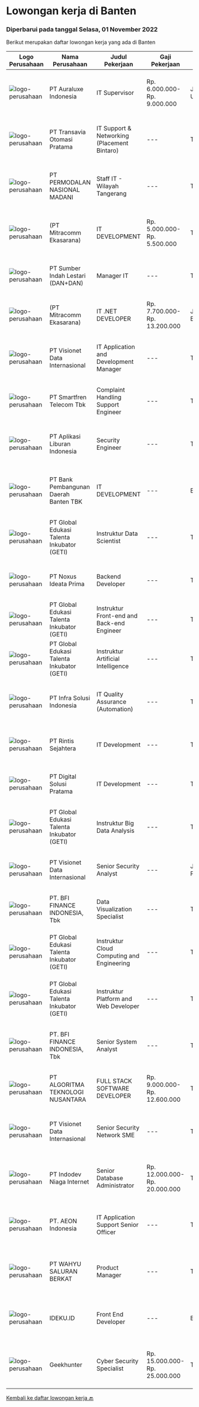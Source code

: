 
  # Lowongan kerja di Banten

  ### Diperbarui pada tanggal Selasa, 01 November 2022

  Berikut merupakan daftar lowongan kerja yang ada di Banten

  |Logo Perusahaan | Nama Perusahaan | Judul Pekerjaan | Gaji Pekerjaan | Lokasi | Deskripsi | Tanggal diunggah | Pranala |
  | -------------- | --------------- | --------------- | --------- | --------- | -------------- | ------- | ----------- |
  |![logo-perusahaan](https://i.ibb.co/sqvTCh9/112815900-stock-vector-no-image-available-icon-flat-vector.webp)|PT Auraluxe Indonesia|IT Supervisor|Rp. 6.000.000-Rp. 9.000.000|Jakarta Utara|Kualifikasi: ​Pendidikan minimal S1 Jurusan Teknik (Teknik Informatika /Sistem Informasi). Berpengalaman dalam menangani sistem IT internal, khususnya...|Senin, 31 Oktober 2022|https://www.jobstreet.co.id/id/job/it-supervisor-4087038?token=0~a6011e48-1216-46c1-8322-c41a1853b091&sectionRank=1&jobId=jobstreet-id-job-4087038|
|![logo-perusahaan](https://image-service-cdn.seek.com.au/f26c67db5b93184e9cb767491ffc2b14f6f31207/ee4dce1061f3f616224767ad58cb2fc751b8d2dc)|PT Transavia Otomasi Pratama|IT Support & Networking (Placement Bintaro)|---|Tangerang|Responsibilities:a. Manage, monitor and troubleshoot infrastructure servicesb. Perform hardware and software troubleshooting for endpoint devicesc....|Senin, 31 Oktober 2022|https://www.jobstreet.co.id/id/job/it-support-networking-placement-bintaro-4087451?token=0~a6011e48-1216-46c1-8322-c41a1853b091&sectionRank=2&jobId=jobstreet-id-job-4087451|
|![logo-perusahaan](https://image-service-cdn.seek.com.au/5fd3417af2f9488964ef8f92c36fc78d54dd3999/ee4dce1061f3f616224767ad58cb2fc751b8d2dc)|PT PERMODALAN NASIONAL MADANI|Staff IT - Wilayah Tangerang|---|Tangerang|Deskripsi Pekerjaan: Melakukan pengecekan hingga memperbarui sistem operasi dan aplikasi yang digunakan Memperbaiki dan mengecek jaringan komputer...|Senin, 31 Oktober 2022|https://www.jobstreet.co.id/id/job/staff-it-wilayah-tangerang-4088222?token=0~a6011e48-1216-46c1-8322-c41a1853b091&sectionRank=3&jobId=jobstreet-id-job-4088222|
|![logo-perusahaan](https://image-service-cdn.seek.com.au/508ab16c4f67812ad03db4ac3f1a987a8528998c/ee4dce1061f3f616224767ad58cb2fc751b8d2dc)|(PT Mitracomm Ekasarana)|IT DEVELOPMENT|Rp. 5.000.000-Rp. 5.500.000|Tangerang|PT Mitracomm Ekasarana bekerja sama dengan salah satu Perusahaan Perbankan terkemuka di Indonesia membuka lowongan kerja untuk posisi :IT...|Senin, 31 Oktober 2022|https://www.jobstreet.co.id/id/job/it-development-4087842?token=0~a6011e48-1216-46c1-8322-c41a1853b091&sectionRank=4&jobId=jobstreet-id-job-4087842|
|![logo-perusahaan](https://image-service-cdn.seek.com.au/b04fe59bc90b4f59f9f38e81628007d75bff3405/ee4dce1061f3f616224767ad58cb2fc751b8d2dc)|PT Sumber Indah Lestari (DAN+DAN)|Manager IT|---|Tangerang|Experience/Qualifications and Skills Bachelor's degree in computer science or related field Minimum 5 years' experience managing information...|Minggu, 30 Oktober 2022|https://www.jobstreet.co.id/id/job/manager-it-4080357?token=0~a6011e48-1216-46c1-8322-c41a1853b091&sectionRank=5&jobId=jobstreet-id-job-4080357|
|![logo-perusahaan](https://image-service-cdn.seek.com.au/508ab16c4f67812ad03db4ac3f1a987a8528998c/ee4dce1061f3f616224767ad58cb2fc751b8d2dc)|(PT Mitracomm Ekasarana)|IT .NET DEVELOPER|Rp. 7.700.000-Rp. 13.200.000|Jakarta Barat|PT Mitracomm Ekasarana bekerja sama dengan salah satu Perusahaan IT .Net Developer terkemuka membuka lowongan kerja untuk posisi :IT .NET...|Senin, 31 Oktober 2022|https://www.jobstreet.co.id/id/job/it-.net-developer-4087377?token=0~a6011e48-1216-46c1-8322-c41a1853b091&sectionRank=6&jobId=jobstreet-id-job-4087377|
|![logo-perusahaan](https://image-service-cdn.seek.com.au/84d23b3586ee4efd70ea62878095fcc6b1639e33/ee4dce1061f3f616224767ad58cb2fc751b8d2dc)|PT Visionet Data Internasional|IT Application and Development Manager|---|Tangerang|Tugas &amp; Tanggung Jawab: Membuat rencana kerja proyek dari sisi resources, timeline, arsitektur solusi dan budget berdasarkan ruang lingkup yang...|Senin, 31 Oktober 2022|https://www.jobstreet.co.id/id/job/it-application-and-development-manager-4086793?token=0~a6011e48-1216-46c1-8322-c41a1853b091&sectionRank=7&jobId=jobstreet-id-job-4086793|
|![logo-perusahaan](https://image-service-cdn.seek.com.au/e33a62a047a936b13377186fb2f8be447b852b49/ee4dce1061f3f616224767ad58cb2fc751b8d2dc)|PT Smartfren Telecom Tbk|Complaint Handling Support Engineer|---|Tangerang|Qualification: Bachelor Degree in Telecommunication/IT/Computer. Certifications: Understand LTE Previous Experience : 2 years experience in...|Selasa, 01 November 2022|https://www.jobstreet.co.id/id/job/complaint-handling-support-engineer-4088518?token=0~a6011e48-1216-46c1-8322-c41a1853b091&sectionRank=8&jobId=jobstreet-id-job-4088518|
|![logo-perusahaan](https://image-service-cdn.seek.com.au/2ba51dcc75a5487dfad86edaf704ca8d7d4cbe70/ee4dce1061f3f616224767ad58cb2fc751b8d2dc)|PT Aplikasi Liburan Indonesia|Security Engineer|---|Tangerang|Tugas Pekerjaan: Bertanggung jawab merancang dan menerapkan strategi terbaik untuk melindungi infrastruktur jaringan dari akses yang tidak diinginkan...|Senin, 31 Oktober 2022|https://www.jobstreet.co.id/id/job/security-engineer-4086998?token=0~a6011e48-1216-46c1-8322-c41a1853b091&sectionRank=9&jobId=jobstreet-id-job-4086998|
|![logo-perusahaan](https://image-service-cdn.seek.com.au/0d84738855f34a2f64938de022e22ab837157cc8/ee4dce1061f3f616224767ad58cb2fc751b8d2dc)|PT Bank Pembangunan Daerah Banten TBK|IT DEVELOPMENT|---|Banten|Kualifikasi :  Mengerti dokumen ISO Message Mampu mengelola database DB2 Mampu membuat aplikasi berbasis node S Menguasai aplikasi flluter Pendidikan...|Sabtu, 29 Oktober 2022|https://www.jobstreet.co.id/id/job/it-development-4074546?token=0~a6011e48-1216-46c1-8322-c41a1853b091&sectionRank=10&jobId=jobstreet-id-job-4074546|
|![logo-perusahaan](https://image-service-cdn.seek.com.au/6469ad34ae9aef5af96d22d52c66469c077146ce/ee4dce1061f3f616224767ad58cb2fc751b8d2dc)|PT Global Edukasi Talenta Inkubator (GETI)|Instruktur Data Scientist|---|Tangerang|Membuat kelas Data Scientist Mengajar di kelas Data Scientist Kualifikasi Mempunyai pengalaman di bidang Data Scientist selama 5 tahun Pernah...|Senin, 31 Oktober 2022|https://www.jobstreet.co.id/id/job/instruktur-data-scientist-4087988?token=0~a6011e48-1216-46c1-8322-c41a1853b091&sectionRank=11&jobId=jobstreet-id-job-4087988|
|![logo-perusahaan](https://image-service-cdn.seek.com.au/028bf81781a8f507eef047ebd0c977486e43c1c6/ee4dce1061f3f616224767ad58cb2fc751b8d2dc)|PT Noxus Ideata Prima|Backend Developer|---|Tangerang|Job Description: Web based information system development Perform detailed system analysis and design, requirement studies, database design, coding,...|Senin, 31 Oktober 2022|https://www.jobstreet.co.id/id/job/backend-developer-4087838?token=0~a6011e48-1216-46c1-8322-c41a1853b091&sectionRank=12&jobId=jobstreet-id-job-4087838|
|![logo-perusahaan](https://image-service-cdn.seek.com.au/6469ad34ae9aef5af96d22d52c66469c077146ce/ee4dce1061f3f616224767ad58cb2fc751b8d2dc)|PT Global Edukasi Talenta Inkubator (GETI)|Instruktur Front-end and Back-end Engineer|---|Tangerang|Membuat kelas  Front-end and Back-end Engineer Mengajar di kelas  Front-end and Back-end Engineer Kualifikasi: Mempunyai pengalaman di...|Senin, 31 Oktober 2022|https://www.jobstreet.co.id/id/job/instruktur-front-end-and-back-end-engineer-4088189?token=0~a6011e48-1216-46c1-8322-c41a1853b091&sectionRank=13&jobId=jobstreet-id-job-4088189|
|![logo-perusahaan](https://image-service-cdn.seek.com.au/6469ad34ae9aef5af96d22d52c66469c077146ce/ee4dce1061f3f616224767ad58cb2fc751b8d2dc)|PT Global Edukasi Talenta Inkubator (GETI)|Instruktur Artificial Intelligence|---|Tangerang|Membuat kelas Artificial Intelligence Mengajar di kelas Artificial Intelligence Kualifikasi Mempunyai pengalaman di bidang Artificial Intelligence...|Senin, 31 Oktober 2022|https://www.jobstreet.co.id/id/job/instruktur-artificial-intelligence-4087875?token=0~a6011e48-1216-46c1-8322-c41a1853b091&sectionRank=14&jobId=jobstreet-id-job-4087875|
|![logo-perusahaan](https://image-service-cdn.seek.com.au/1d28508741a18a8787327f3864aa8fb63be75845/ee4dce1061f3f616224767ad58cb2fc751b8d2dc)|PT Infra Solusi Indonesia|IT Quality Assurance (Automation)|---|Tangerang|Responsibility : Able to understand business and product requirement documents; Developing Detailed Test Cases &amp; Scenarios based on the documents...|Sabtu, 29 Oktober 2022|https://www.jobstreet.co.id/id/job/it-quality-assurance-automation-4075070?token=0~a6011e48-1216-46c1-8322-c41a1853b091&sectionRank=15&jobId=jobstreet-id-job-4075070|
|![logo-perusahaan](https://image-service-cdn.seek.com.au/4a69f7ffcb108464982bc6bd10fff8077a1e6436/ee4dce1061f3f616224767ad58cb2fc751b8d2dc)|PT Rintis Sejahtera|IT Development|---|Tangerang|Kualifikasi: Pendidikan Minimal S1, Teknik Informatika/Sistem Informasi/Teknik Komputer, IPK Minimal 3.00. Memiliki pengalaman sebagai...|Sabtu, 29 Oktober 2022|https://www.jobstreet.co.id/id/job/it-development-4067664?token=0~a6011e48-1216-46c1-8322-c41a1853b091&sectionRank=16&jobId=jobstreet-id-job-4067664|
|![logo-perusahaan](https://i.ibb.co/sqvTCh9/112815900-stock-vector-no-image-available-icon-flat-vector.webp)|PT Digital Solusi Pratama|IT Development|---|Tangerang|Kualifikasi: Pendidikan Minimal S1, Teknik Informatika/Sistem Informasi/Teknik Komputer, IPK Minimal 3.00. Memiliki pengalaman sebagai...|Sabtu, 29 Oktober 2022|https://www.jobstreet.co.id/id/job/it-development-4067666?token=0~a6011e48-1216-46c1-8322-c41a1853b091&sectionRank=17&jobId=jobstreet-id-job-4067666|
|![logo-perusahaan](https://image-service-cdn.seek.com.au/6469ad34ae9aef5af96d22d52c66469c077146ce/ee4dce1061f3f616224767ad58cb2fc751b8d2dc)|PT Global Edukasi Talenta Inkubator (GETI)|Instruktur Big Data Analysis|---|Tangerang|Membuat kelas Big Data Analysis Mengajar di kelas Big data Analysis Kualifikasi Mempunyai pengalaman di bidang Big Data Analysis selama 5 tahun Pernah...|Senin, 31 Oktober 2022|https://www.jobstreet.co.id/id/job/instruktur-big-data-analysis-4087823?token=0~a6011e48-1216-46c1-8322-c41a1853b091&sectionRank=18&jobId=jobstreet-id-job-4087823|
|![logo-perusahaan](https://image-service-cdn.seek.com.au/84d23b3586ee4efd70ea62878095fcc6b1639e33/ee4dce1061f3f616224767ad58cb2fc751b8d2dc)|PT Visionet Data Internasional|Senior Security Analyst|---|Jakarta Pusat|Job Description: IT security management and maintaining the best practice for information security standard in both internal organization and external...|Senin, 31 Oktober 2022|https://www.jobstreet.co.id/id/job/senior-security-analyst-4087331?token=0~a6011e48-1216-46c1-8322-c41a1853b091&sectionRank=19&jobId=jobstreet-id-job-4087331|
|![logo-perusahaan](https://image-service-cdn.seek.com.au/a6cf0c9900691813db703a94c273f5c310cd3774/ee4dce1061f3f616224767ad58cb2fc751b8d2dc)|PT. BFI FINANCE INDONESIA, Tbk|Data Visualization Specialist|---|Tangerang|Melakukan analisa data internal untuk mendapatkan insight bisnis yang baru, Melakukan modelling data (projection, regretion, dan lain-lain)...|Senin, 31 Oktober 2022|https://www.jobstreet.co.id/id/job/data-visualization-specialist-4087297?token=0~a6011e48-1216-46c1-8322-c41a1853b091&sectionRank=20&jobId=jobstreet-id-job-4087297|
|![logo-perusahaan](https://image-service-cdn.seek.com.au/6469ad34ae9aef5af96d22d52c66469c077146ce/ee4dce1061f3f616224767ad58cb2fc751b8d2dc)|PT Global Edukasi Talenta Inkubator (GETI)|Instruktur Cloud Computing and Engineering|---|Tangerang|Membuat kelas Cloud Computing and Engineering Mengajar di kelas Cloud Computing and Engineering Kualifikasi Mempunyai pengalaman di bidang Cloud...|Senin, 31 Oktober 2022|https://www.jobstreet.co.id/id/job/instruktur-cloud-computing-and-engineering-4088111?token=0~a6011e48-1216-46c1-8322-c41a1853b091&sectionRank=21&jobId=jobstreet-id-job-4088111|
|![logo-perusahaan](https://image-service-cdn.seek.com.au/6469ad34ae9aef5af96d22d52c66469c077146ce/ee4dce1061f3f616224767ad58cb2fc751b8d2dc)|PT Global Edukasi Talenta Inkubator (GETI)|Instruktur Platform and Web Developer|---|Tangerang|Membuat kelas Platform and Web Developer Mengajar di kelas Platform and Web Developer Kualifikasi Mempunyai pengalaman di bidang Platform and Web...|Senin, 31 Oktober 2022|https://www.jobstreet.co.id/id/job/instruktur-platform-and-web-developer-4088205?token=0~a6011e48-1216-46c1-8322-c41a1853b091&sectionRank=22&jobId=jobstreet-id-job-4088205|
|![logo-perusahaan](https://image-service-cdn.seek.com.au/a6cf0c9900691813db703a94c273f5c310cd3774/ee4dce1061f3f616224767ad58cb2fc751b8d2dc)|PT. BFI FINANCE INDONESIA, Tbk|Senior System Analyst|---|Tangerang|Develop system and database design Identify system requirements, analyze information needs and functional requirements Validate changes by testing...|Senin, 31 Oktober 2022|https://www.jobstreet.co.id/id/job/senior-system-analyst-4087920?token=0~a6011e48-1216-46c1-8322-c41a1853b091&sectionRank=23&jobId=jobstreet-id-job-4087920|
|![logo-perusahaan](https://image-service-cdn.seek.com.au/bfe6cd9ab62e8abdaedaf1b87325205c2f36aeeb/ee4dce1061f3f616224767ad58cb2fc751b8d2dc)|PT ALGORITMA TEKNOLOGI NUSANTARA|FULL STACK SOFTWARE DEVELOPER|Rp. 9.000.000-Rp. 12.600.000|Tangerang|Requirements: Bachelor’s Degree of Information Technology or Computer Science Proficient English skills to collaborate actively with our global team...|Senin, 31 Oktober 2022|https://www.jobstreet.co.id/id/job/full-stack-software-developer-4068974?token=0~a6011e48-1216-46c1-8322-c41a1853b091&sectionRank=24&jobId=jobstreet-id-job-4068974|
|![logo-perusahaan](https://image-service-cdn.seek.com.au/84d23b3586ee4efd70ea62878095fcc6b1639e33/ee4dce1061f3f616224767ad58cb2fc751b8d2dc)|PT Visionet Data Internasional|Senior Security Network SME|---|Tangerang|Deskripsi Pekerjaan:1.      Mengembangkan teknologi yang digunakan terkait dengan sistem yang digunakan untuk mendapatkan reliability sistem yang...|Senin, 31 Oktober 2022|https://www.jobstreet.co.id/id/job/senior-security-network-sme-4086796?token=0~a6011e48-1216-46c1-8322-c41a1853b091&sectionRank=25&jobId=jobstreet-id-job-4086796|
|![logo-perusahaan](https://image-service-cdn.seek.com.au/f074cabbaa6050e58e0b035af161ff14f87b92a6/ee4dce1061f3f616224767ad58cb2fc751b8d2dc)|PT Indodev Niaga Internet|Senior Database Administrator|Rp. 12.000.000-Rp. 20.000.000|Tangerang|QUALIFICATIONS: Candidate must possess at least Bachelor's Degree in Computer Science/Information Technology or equivalent. At least 3 Year(s) of...|Senin, 31 Oktober 2022|https://www.jobstreet.co.id/id/job/senior-database-administrator-4086732?token=0~a6011e48-1216-46c1-8322-c41a1853b091&sectionRank=26&jobId=jobstreet-id-job-4086732|
|![logo-perusahaan](https://image-service-cdn.seek.com.au/b53c193ebf8edab634f14039db0650c473cad857/ee4dce1061f3f616224767ad58cb2fc751b8d2dc)|PT. AEON Indonesia|IT Application Support Senior Officer|---|Tangerang|Qualification Bachelor's degree in computer science or information technology, or equivalent experience Minimum 3-5 years or more working experience...|Kamis, 27 Oktober 2022|https://www.jobstreet.co.id/id/job/it-application-support-senior-officer-4083789?token=0~a6011e48-1216-46c1-8322-c41a1853b091&sectionRank=27&jobId=jobstreet-id-job-4083789|
|![logo-perusahaan](https://image-service-cdn.seek.com.au/3c8823cc7f8c7e5a3f1835831ba622230ed8d979/ee4dce1061f3f616224767ad58cb2fc751b8d2dc)|PT WAHYU SALURAN BERKAT|Product Manager|---|Tangerang|General PurposesProduct Manager drives the product and business-planning process across cross-functional teams of the company. They analyze consumer...|Minggu, 30 Oktober 2022|https://www.jobstreet.co.id/id/job/product-manager-4086341?token=0~a6011e48-1216-46c1-8322-c41a1853b091&sectionRank=28&jobId=jobstreet-id-job-4086341|
|![logo-perusahaan](https://image-service-cdn.seek.com.au/420d469ead3b380e218ee963a83fc9670e44c71e/ee4dce1061f3f616224767ad58cb2fc751b8d2dc)|IDEKU.ID|Front End Developer|---|Banten|Requirements : At least 2 years of experience in building apps using Angular (https://angular.io/) Angular lifecycles, and to implement lazy-loading...|Senin, 31 Oktober 2022|https://www.jobstreet.co.id/id/job/front-end-developer-4087939?token=0~a6011e48-1216-46c1-8322-c41a1853b091&sectionRank=29&jobId=jobstreet-id-job-4087939|
|![logo-perusahaan](https://image-service-cdn.seek.com.au/9b1ac08312d45d7e6f0965d6cfa215d52017a644/ee4dce1061f3f616224767ad58cb2fc751b8d2dc)|Geekhunter|Cyber Security Specialist|Rp. 15.000.000-Rp. 25.000.000|Tangerang|Job Descriptions:- Perform identification, analysis, and continuous monitoring of security events/ feeds, campaigns, threat actors, malware types...|Senin, 31 Oktober 2022|https://www.jobstreet.co.id/id/job/cyber-security-specialist-4087145?token=0~a6011e48-1216-46c1-8322-c41a1853b091&sectionRank=30&jobId=jobstreet-id-job-4087145|


  [Kembali ke daftar lowongan kerja 🔙](../README.md#daftar-lowongan-kerja)
  